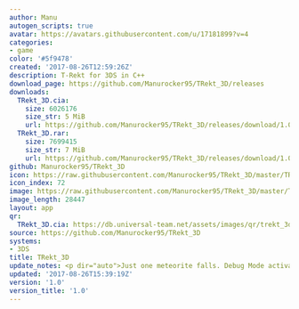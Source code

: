 ```yaml
---
author: Manu
autogen_scripts: true
avatar: https://avatars.githubusercontent.com/u/17181899?v=4
categories:
- game
color: '#5f9478'
created: '2017-08-26T12:59:26Z'
description: T-Rekt for 3DS in C++
download_page: https://github.com/Manurocker95/TRekt_3D/releases
downloads:
  TRekt_3D.cia:
    size: 6026176
    size_str: 5 MiB
    url: https://github.com/Manurocker95/TRekt_3D/releases/download/1.0/TRekt_3D.cia
  TRekt_3D.rar:
    size: 7699415
    size_str: 7 MiB
    url: https://github.com/Manurocker95/TRekt_3D/releases/download/1.0/TRekt_3D.rar
github: Manurocker95/TRekt_3D
icon: https://raw.githubusercontent.com/Manurocker95/TRekt_3D/master/TRekt_3D/resources/icon.png
icon_index: 72
image: https://raw.githubusercontent.com/Manurocker95/TRekt_3D/master/TRekt_3D/resources/banner.png
image_length: 28447
layout: app
qr:
  TRekt_3D.cia: https://db.universal-team.net/assets/images/qr/trekt_3d-cia.png
source: https://github.com/Manurocker95/TRekt_3D
systems:
- 3DS
title: TRekt_3D
update_notes: <p dir="auto">Just one meteorite falls. Debug Mode activated by default</p>
updated: '2017-08-26T15:39:19Z'
version: '1.0'
version_title: '1.0'
---
```

